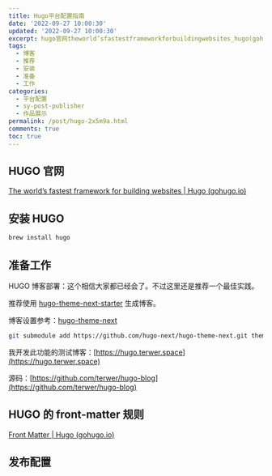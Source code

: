```yaml
---
title: Hugo平台配置指南
date: '2022-09-27 10:00:30'
updated: '2022-09-27 10:00:30'
excerpt: hugo官网theworld’sfastestframeworkforbuildingwebsites_hugo(gohugoio)安装hugobrewinstallhugo准备工作hugo博客部署_这个相信大家都已经会了。不过这里还是推荐一个最佳实践。推荐使用hugothemenextstarter生成博客。博客设置参考_hugothemenext我开发此功能的测试博客_https_hugoterwerspace源码_https_githubcomterwerhugobloghugo的frontmatt
tags:
  - 博客
  - 推荐
  - 安装
  - 准备
  - 工作
categories:
  - 平台配置
  - sy-post-publisher
  - 作品展示
permalink: /post/hugo-2x5m9a.html
comments: true
toc: true
---
```

## HUGO 官网

[The world’s fastest framework for building websites | Hugo (gohugo.io)](https://gohugo.io/)

## 安装 HUGO

```bash
brew install hugo
```

## 准备工作

HUGO 博客部署：这个相信大家都已经会了。不过这里还是推荐一个最佳实践。

推荐使用 [hugo-theme-next-starter](https://github.com/hugo-next/hugo-theme-next-starter) 生成博客。

博客设置参考：[hugo-theme-next](https://github.com/hugo-next/hugo-theme-next#-direct-reference)

```bash
git submodule add https://github.com/hugo-next/hugo-theme-next.git themes/hugo-theme-next
```

我开发此功能的测试博客：[https://hugo.terwer.space](https://hugo.terwer.space)

源码：[https://github.com/terwer/hugo-blog](https://github.com/terwer/hugo-blog)

## HUGO 的 front-matter 规则

[Front Matter | Hugo (gohugo.io)](https://gohugo.io/content-management/front-matter/)

## 发布配置

‍